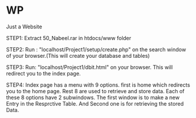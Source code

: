 # WP
Just a Website

STEP1:
Extract 50_Nabeel.rar in htdocs/www folder

STEP2:
Run : "localhost/Project1/setup/create.php"
on the search window of your browser.(This will create your database and tables)

STEP3:
Run:
"localhost/Project1/dbit.html"
on your browser. This will redirect you to the index page. 

STEP4:
Index page has a menu with 9 options.
first is home which redirects you to the home page.
Rest 8 are used to retrieve and store data.
Each of these 8 options have 2 subwindows. 
The first window is to make a new Entry in the Resprctive Table. And Second one is for retrieving the stored Data.

